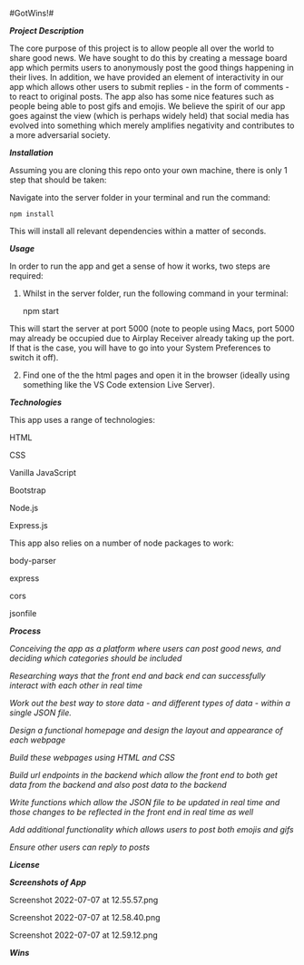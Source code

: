 #GotWins!#

***Project Description***


The core purpose of this project is to allow people all over the world to share good news. We have sought to do this by creating a message board app which permits users to anonymously post the good things happening in their lives. In addition, we have provided an element of interactivity in our app which allows other users to submit replies - in the form of comments - to react to original posts. The app also has some nice features such as people being able to post gifs and emojis. We believe the spirit of our app goes against the view (which is perhaps widely held) that social media has evolved into something which merely amplifies negativity and contributes to a more adversarial society. 


***Installation***


Assuming you are cloning this repo onto your own machine, there is only 1 step that should be taken:


Navigate into the server folder in your terminal and run the command:


    npm install


This will install all relevant dependencies within a matter of seconds.


***Usage***

In order to run the app and get a sense of how it works, two steps are required:


1) Whilst in the server folder, run the following command in your terminal:


   npm start


This will start the server at port 5000 (note to people using Macs, port 5000 may already be occupied due to Airplay Receiver already taking up the port. If that is the case, you will have to go into your System Preferences to switch it off).


2) Find one of the the html pages and open it in the browser (ideally using something like the VS Code extension Live Server).


***Technologies***

This app uses a range of technologies:


HTML

CSS

Vanilla JavaScript

Bootstrap

Node.js

Express.js


This app also relies on a number of node packages to work:

body-parser

express

cors

jsonfile

***Process***


*Conceiving the app as a platform where users can post good news, and deciding which categories should be included*

*Researching ways that the front end and back end can successfully interact with each other in real time*

*Work out the best way to store data - and different types of data - within a single JSON file.*

*Design a functional homepage and design the layout and appearance of each webpage*

*Build these webpages using HTML and CSS*

*Build url endpoints in the backend which allow the front end to both get data from the backend and also post data to the backend*

*Write functions which allow the JSON file to be updated in real time and those changes to be reflected in the front end in real time as well*

*Add additional functionality which allows users to post both emojis and gifs*

*Ensure other users can reply to posts*


***License***




***Screenshots of App***

Screenshot 2022-07-07 at 12.55.57.png

Screenshot 2022-07-07 at 12.58.40.png

Screenshot 2022-07-07 at 12.59.12.png


***Wins***





